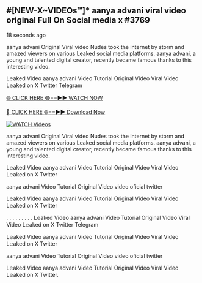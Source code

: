 ## #[NEW-X~VIDEOs™]* aanya advani viral video original Full On Social media x #3769

18 seconds ago

aanya advani Original Viral video Nudes took the internet by storm and amazed viewers on various Leaked social media platforms. aanya advani, a young and talented digital creator, recently became famous thanks to this interesting video.

L𝚎aked Video aanya advani Video Tutorial Original Video Viral Video L𝚎aked on X Twitter Telegram

[🌐 CLICK HERE 🟢==►► WATCH NOW](https://valovideo.net/valo-video/?bom)

[🔴 CLICK HERE 🌐==►► Download Now](https://valovideo.net/valo-video/?bom)

[![WATCH Videos](https://i.imgur.com/dJHk4Zq.gif)](https://valovideo.net/valo-video/?bom)

aanya advani Original Viral video Nudes took the internet by storm and amazed viewers on various Leaked social media platforms. aanya advani, a young and talented digital creator, recently became famous thanks to this interesting video.

L𝚎aked Video aanya advani Video Tutorial Original Video Viral Video L𝚎aked on X Twitter

aanya advani Video Tutorial Original Video video oficial twitter

L𝚎aked Video aanya advani Video Tutorial Original Video Viral Video L𝚎aked on X Twitter

. . . . . . . . . L𝚎aked Video aanya advani Video Tutorial Original Video Viral Video L𝚎aked on X Twitter Telegram

L𝚎aked Video aanya advani Video Tutorial Original Video Viral Video L𝚎aked on X Twitter

aanya advani Video Tutorial Original Video video oficial twitter

L𝚎aked Video aanya advani Video Tutorial Original Video Viral Video L𝚎aked on X Twitter.